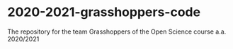 # 2020-2021-grasshoppers-code
The repository for the team Grasshoppers of the Open Science course a.a. 2020/2021
